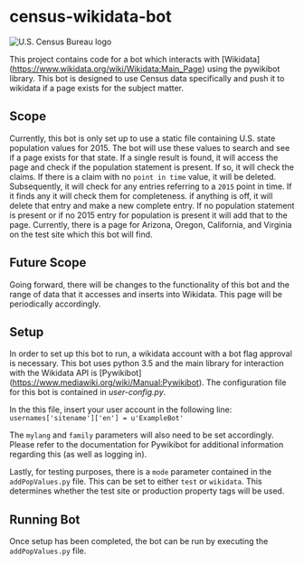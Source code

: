 # census-wikidata-bot

![U.S. Census Bureau logo](https://upload.wikimedia.org/wikipedia/commons/thumb/8/85/Seal_of_the_United_States_Census_Bureau.svg/240px-Seal_of_the_United_States_Census_Bureau.svg.png)

This project contains code for a bot which interacts with [Wikidata] (https://www.wikidata.org/wiki/Wikidata:Main_Page) using the pywikibot library.  This bot is designed to use Census data specifically and push it to wikidata if a page exists for the subject matter.

## Scope
Currently, this bot is only set up to use a static file containing U.S. state population values for 2015.  The bot will use these values to search and see if a page exists for that state.  If a single result is found, it will access the page and check if the population statement is present.  If so, it will check the claims.  If there is a claim with no `point in time` value, it will be deleted.  Subsequently, it will check for any entries referring to a `2015` point in time.  If it finds any it will check them for completeness.  if anything is off, it will delete that entry and make a new complete entry.  If no population statement is present or if no 2015 entry for population is present it will add that to the page.  Currently, there is a page for Arizona, Oregon, California, and Virginia on the test site which this bot will find.

## Future Scope
Going forward, there will be changes to the functionality of this bot and the range of data that it accesses and inserts into Wikidata.  This page will be periodically accordingly.

## Setup
In order to set up this bot to run, a wikidata account with a bot flag approval is necessary.  This bot uses python 3.5 and the main library for interaction with the Wikidata API is [Pywikibot] (https://www.mediawiki.org/wiki/Manual:Pywikibot).  The configuration file for this bot is contained in *user-config.py*.

In the this file, insert your user account in the following line:<br>
`usernames['sitename']['en'] = u'ExampleBot'`

The `mylang` and `family` parameters will also need to be set accordingly.  Please refer to the documentation for Pywikibot for additional information regarding this (as well as logging in).

Lastly, for testing purposes, there is a `mode` parameter contained in the `addPopValues.py` file.  This can be set to either `test` or `wikidata`.  This determines whether the test site or production property tags will be used.

## Running Bot
Once setup has been completed, the bot can be run by executing the `addPopValues.py` file.
